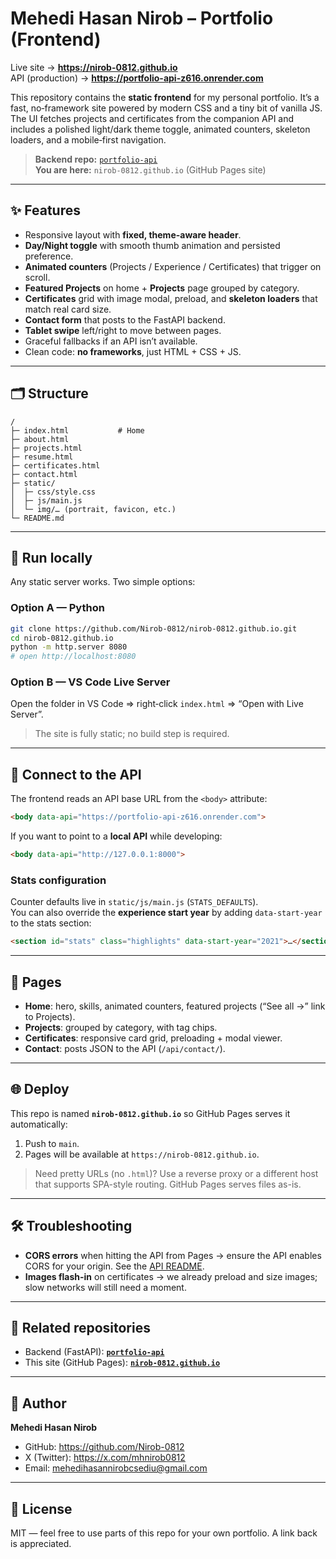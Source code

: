 
# Mehedi Hasan Nirob – Portfolio (Frontend)

Live site → **https://nirob-0812.github.io**  
API (production) → **https://portfolio-api-z616.onrender.com**

This repository contains the **static frontend** for my personal portfolio. It’s a fast, no‑framework site powered by modern CSS and a tiny bit of vanilla JS. The UI fetches projects and certificates from the companion API and includes a polished light/dark theme toggle, animated counters, skeleton loaders, and a mobile‑first navigation.

> **Backend repo:** [`portfolio-api`](https://github.com/Nirob-0812/portfolio-api)  
> **You are here:** `nirob-0812.github.io` (GitHub Pages site)

---

## ✨ Features

- Responsive layout with **fixed, theme-aware header**.
- **Day/Night toggle** with smooth thumb animation and persisted preference.
- **Animated counters** (Projects / Experience / Certificates) that trigger on scroll.
- **Featured Projects** on home + **Projects** page grouped by category.
- **Certificates** grid with image modal, preload, and **skeleton loaders** that match real card size.
- **Contact form** that posts to the FastAPI backend.
- **Tablet swipe** left/right to move between pages.
- Graceful fallbacks if an API isn’t available.
- Clean code: **no frameworks**, just HTML + CSS + JS.

---

## 🗂 Structure

```
/
├─ index.html           # Home
├─ about.html
├─ projects.html
├─ resume.html
├─ certificates.html
├─ contact.html
├─ static/
│  ├─ css/style.css
│  ├─ js/main.js
│  └─ img/… (portrait, favicon, etc.)
└─ README.md
```

---

## 🚀 Run locally

Any static server works. Two simple options:

### Option A — Python
```bash
git clone https://github.com/Nirob-0812/nirob-0812.github.io.git
cd nirob-0812.github.io
python -m http.server 8080
# open http://localhost:8080
```

### Option B — VS Code Live Server
Open the folder in VS Code ⇒ right‑click `index.html` ⇒ “Open with Live Server”.

> The site is fully static; no build step is required.

---

## 🔌 Connect to the API

The frontend reads an API base URL from the `<body>` attribute:
```html
<body data-api="https://portfolio-api-z616.onrender.com">
```
If you want to point to a **local API** while developing:

```html
<body data-api="http://127.0.0.1:8000">
```

### Stats configuration
Counter defaults live in `static/js/main.js` (`STATS_DEFAULTS`).  
You can also override the **experience start year** by adding `data-start-year` to the stats section:
```html
<section id="stats" class="highlights" data-start-year="2021">…</section>
```

---

## 🧩 Pages

- **Home**: hero, skills, animated counters, featured projects (“See all →” link to Projects).
- **Projects**: grouped by category, with tag chips.
- **Certificates**: responsive card grid, preloading + modal viewer.
- **Contact**: posts JSON to the API (`/api/contact/`).

---

## 🌐 Deploy

This repo is named **`nirob-0812.github.io`** so GitHub Pages serves it automatically:
1. Push to `main`.
2. Pages will be available at `https://nirob-0812.github.io`.

> Need pretty URLs (no `.html`)? Use a reverse proxy or a different host that supports SPA-style routing. GitHub Pages serves files as-is.

---

## 🛠 Troubleshooting

- **CORS errors** when hitting the API from Pages → ensure the API enables CORS for your origin. See the [API README](https://github.com/Nirob-0812/portfolio-api#enable-cors).
- **Images flash-in** on certificates → we already preload and size images; slow networks will still need a moment.

---

## 🔗 Related repositories

- Backend (FastAPI): **[`portfolio-api`](https://github.com/Nirob-0812/portfolio-api)**
- This site (GitHub Pages): **[`nirob-0812.github.io`](https://github.com/Nirob-0812/nirob-0812.github.io)**

---

## 👤 Author

**Mehedi Hasan Nirob**  
- GitHub: https://github.com/Nirob-0812  
- X (Twitter): https://x.com/mhnirob0812  
- Email: mehedihasannirobcsediu@gmail.com

---

## 📝 License

MIT — feel free to use parts of this repo for your own portfolio. A link back is appreciated.
